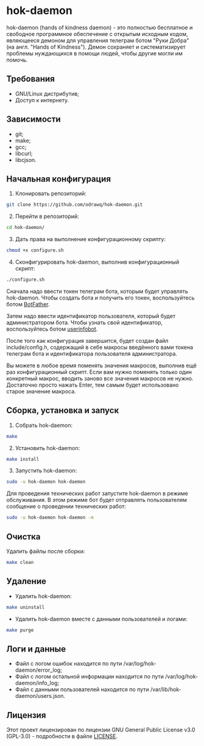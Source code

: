 # hok-daemon
hok-daemon (hands of kindness daemon) - это полностью бесплатное и свободное программное обеспечение с открытым исходным кодом, являющееся демоном для управления телеграм ботом "Руки Добра" (на англ. "Hands of Kindness"). Демон сохраняет и систематизирует проблемы нуждающихся в помощи людей, чтобы другие могли им помочь.

## Требования
- GNU/Linux дистрибутив;
- Доступ к интернету.

## Зависимости
- git;
- make;
- gcc;
- libcurl;
- libcjson.

## Начальная конфигурация
1. Клонировать репозиторий:
```bash
git clone https://github.com/odrawq/hok-daemon.git
```
2. Перейти в репозиторий:
```bash
cd hok-daemon/
```
3. Дать права на выполнение конфигурационному скрипту:
```bash
chmod +x configure.sh
```
4. Сконфигурировать hok-daemon, выполнив конфигурационный скрипт:
```bash
./configure.sh
```
Сначала надо ввести токен телеграм бота, которым будет управлять hok-daemon. Чтобы создать бота и получить его токен, воспользуйтесь ботом [BotFather](https://t.me/BotFather).

Затем надо ввести идентификатор пользователя, который будет администратором бота. Чтобы узнать свой идентификатор, воспользуйтесь ботом [userinfobot](https://t.me/userinfobot).

После того как конфигурация завершится, будет создан файл include/config.h, содержащий в себе макросы введённого вами токена телеграм бота и идентификатора пользователя администратора.

Вы можете в любое время поменять значения макросов, выполнив ещё раз конфигурационный скрипт. Если вам нужно поменять только один конкретный макрос, вводить заново все значения макросов не нужно. Достаточно просто нажать Enter, тем самым будет использовано старое значение макроса.

## Сборка, установка и запуск
1. Собрать hok-daemon:
```bash
make
```
2. Установить hok-daemon:
```bash
make install
```
3. Запустить hok-daemon:
```bash
sudo -u hok-daemon hok-daemon
```
Для проведения технических работ запустите hok-daemon в режиме обслуживания. В этом режиме бот будет отправлять пользователям сообщение о проведении технических работ:
```bash
sudo -u hok-daemon hok-daemon -m
```

## Очистка
Удалить файлы после сборки:
```bash
make clean
```

## Удаление
- Удалить hok-daemon:
```bash
make uninstall
```
- Удалить hok-daemon вместе с данными пользователей и логами:
```bash
make purge
```

## Логи и данные
- Файл с логом ошибок находится по пути /var/log/hok-daemon/error_log;
- Файл с логом остальной информации находится по пути /var/log/hok-daemon/info_log;
- Файл с данными пользователей находится по пути /var/lib/hok-daemon/users.json.

## Лицензия
Этот проект лицензирован по лицензии GNU General Public License v3.0 (GPL-3.0) - подробности в файле [LICENSE](LICENSE).
